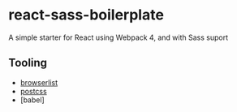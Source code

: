 # react-sass-boilerplate

A simple starter for React using Webpack 4, and with Sass suport

## Tooling

- [browserlist](https://github.com/browserslist/browserslist)
- [postcss](https://github.com/postcss)
- [babel]
